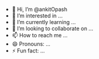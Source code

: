 - 👋 Hi, I’m @ankitOpash
- 👀 I’m interested in ...
- 🌱 I’m currently learning ...
- 💞️ I’m looking to collaborate on ...
- 📫 How to reach me ...
- 😄 Pronouns: ...
- ⚡ Fun fact: ...

<!---
ankitOpash/ankitOpash is a ✨ special ✨ repository because its `README.md` (this file) appears on your GitHub profile.
You can click the Preview link to take a look at your changes.
--->
